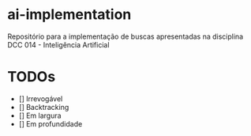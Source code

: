 # ai-implementation
Repositório para a implementação de buscas apresentadas na disciplina DCC 014 - Inteligência Artificial
# TODOs
- [] Irrevogável
- [] Backtracking
- [] Em largura
- [] Em profundidade